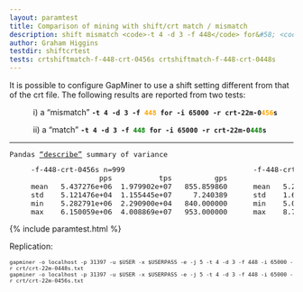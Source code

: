 ```yaml
---
layout: paramtest
title: Comparison of mining with shift/crt match / mismatch
description: shift mismatch <code>-t 4 -d 3 -f 448</code> for&#58; <code>-i 65000 -r crt-22m-0456s</code> and <code>-i 68000 -r crt-22m-0448s.txt</code>
author: Graham Higgins
testdir: shiftcrtest
tests: crtshiftmatch-f-448-crt-0456s crtshiftmatch-f-448-crt-0448s
---
```



<div class="ui raised padded container segment">
 <p>It is possible to configure GapMiner to use a shift setting different from that of the crt file. The following results are reported from two tests:</p>
    <p style="padding-left: 3em">i) a “mismatch” <b><code>-t 4 -d 3 -f <span style="color:orange">448</span> for -i 65000 -r crt-22m-0<span style="color:orange">456</span>s</code></b></p>
    <p style="padding-left: 3em">ii) a “match” <b><code>-t 4 -d 3 -f <span style="color:green">448</span> for -i 65000 -r crt-22m-0<span style="color:green">448</span>s</code></b></p>
  <a href="pandasvariancetest"></a>
  <div style="font-family: monospace; font-size:90%">
    <hr>
    <p>Pandas <a href="https://pandas.pydata.org/pandas-docs/stable/reference/api/pandas.DataFrame.describe.html" target="_blank">“describe”</a> summary of variance</p>
    <pre class="nohighlight">
     -f-448-crt-0456s n=999                              -f-448-crt-0448s n=999 
                     pps           tps          gps                      pps           tps          gps
     mean   5.437276e+06  1.979902e+07   855.859860      mean   5.213781e+06  2.256405e+07   920.358358 
     std    5.121476e+04  1.155445e+07     7.240389      std    1.668741e+05  1.278303e+07    12.998755 
     min    5.282791e+06  2.290900e+04   840.000000      min    5.081718e+06  2.800400e+04   908.000000 
     max    6.150059e+06  4.008869e+07   953.000000      max    8.721902e+06  4.449811e+07  1145.000000</pre>
  </div>
</div>


{% include paramtest.html %}

<div class="ui raised padded container segment">
  <p>Replication: 
  <pre style="font-size: 80%"><code class="bash">gapminer -o localhost -p 31397 -u $USER -x $USERPASS -e -j 5 -t 4 -d 3 -f 448 -i 65000 -r crt/crt-22m-0448s.txt
gapminer -o localhost -p 31397 -u $USER -x $USERPASS -e -j 5 -t 4 -d 3 -f 448 -i 65000 -r crt/crt-22m-0456s.txt</code></pre>
</p>
</div>
